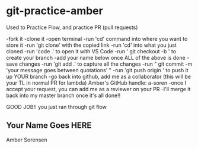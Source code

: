 # git-practice-amber

Used to Practice Flow, and practice PR (pull requests)

-fork it
-clone it
-open terminal
-run 'cd' command into where you want to store it
-run 'git clone' with the copied link
-run 'cd' into what you just cloned
-run 'code .' to open it with VS Code
-run ' git checkout -b <firstname-lastname>' to create your branch
-add your name below once ALL of the above is done
-save changes
-run 'git add .' to capture all the changes
-run " git commit -m 'your message goes between quotations' "
-run 'git push origin <firstname-lastname>' to push it up YOUR branch
-go back into github, add me as a collaborator (this will be your TL in normal PR for lambda)
Amber's GitHub handle: a-soren
-once I accept your request, you can add me as a reviewer on your PR
-I'll merge it back into my master branch once it's all done!!

GOOD JOB!! you just ran through git flow

## Your Name Goes HERE

Amber Sorensen
